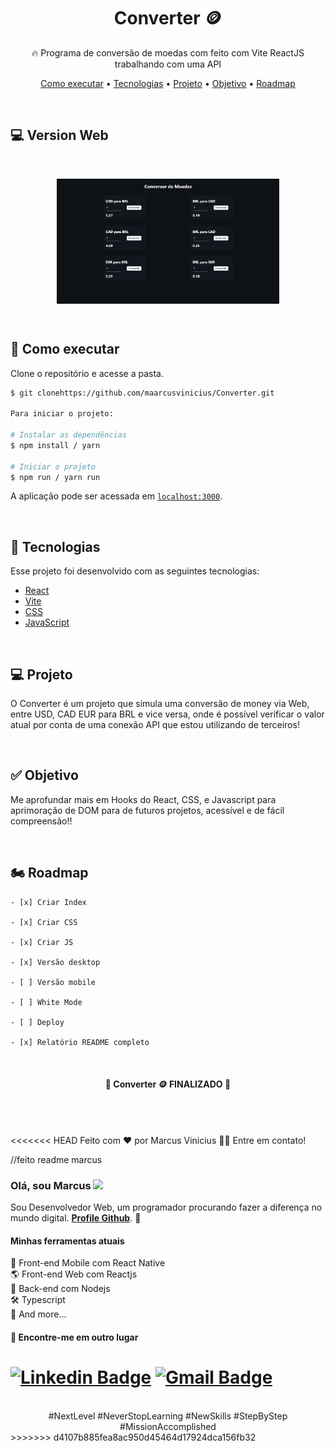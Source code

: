 <h1 align="center">Converter 🪙</h1>

<p align="center">🔥 Programa de conversão de moedas com feito com Vite ReactJS trabalhando com uma API</p>

<p align="center">
 <a href="#-executar">Como executar</a> •
 <a href="#-tecnologias">Tecnologias</a> •
 <a href="#-projeto">Projeto</a> • 
 <a href="#-objetivo">Objetivo</a> • 
  <a href="#-roadmap">Roadmap</a>
</p>

<br />

## 💻 Version Web

<br />

<div id="layout" align="center">
  <p align="stretch">
    <img align="center" height="200" alt="NextLevelWeek" title="#NextLevelWeek" src="./src/assets/Screenshot.png">
  </p>
</div>

<br />

## 🚀 Como executar

Clone o repositório e acesse a pasta.

```bash
$ git clonehttps://github.com/maarcusvinicius/Converter.git

Para iniciar o projeto:

# Instalar as dependências
$ npm install / yarn

# Iniciar o projeto
$ npm run / yarn run
```
A aplicação pode ser acessada em [`localhost:3000`](http://localhost:3000).

<br />

## 🔧 Tecnologias

Esse projeto foi desenvolvido com as seguintes tecnologias:

- [React](https://reactjs.org/)
- [Vite](https://vitejs.dev/)
- [CSS](https://developer.mozilla.org/pt-BR/docs/Web/CSS)
- [JavaScript](https://developer.mozilla.org/pt-BR/docs/Web/JavaScript)

<br />

## 💻 Projeto

O Converter é um projeto que simula uma conversão de money via Web, entre USD, CAD EUR para BRL e vice versa, onde é possível verificar o valor atual por conta de uma conexão API que estou utilizando de terceiros!

<br />

## ✅ Objetivo

Me aprofundar mais em Hooks do React, CSS, e Javascript para aprimoração de DOM para de futuros projetos, acessível e de fácil compreensão!!
 
<br />

## 🏍️ Roadmap

    - [x] Criar Index

    - [x] Criar CSS

    - [x] Criar JS

    - [x] Versão desktop

    - [ ] Versão mobile

    - [ ] White Mode

    - [ ] Deploy

    - [x] Relatório README completo

<br>

<h4 align="center"> 
	🚧  Converter 🪙 FINALIZADO  🚧
</h4>
<br />

<br />

<<<<<<< HEAD
Feito com ❤️ por Marcus Vinicius 👋🏽 Entre em contato!
















//feito readme marcus 


### Olá, sou Marcus <img src="https://media.giphy.com/media/hvRJCLFzcasrR4ia7z/giphy.gif" width="30" >

Sou Desenvolvedor Web, um programador procurando fazer a diferença no mundo digital. [**Profile Github**](https://github.com/maarcusvinicius). 🚀

#### Minhas ferramentas atuais
📲 Front-end Mobile com React Native  
🌎 Front-end Web com Reactjs  
📡 Back-end com Nodejs  
🛠️ Typescript  
🧰 And more...  


#### 💬 Encontre-me em outro lugar

[![Linkedin Badge](https://img.shields.io/badge/-Linkedin-blue?style=flat-square&logo=Linkedin&logoColor=white&link=https://www.linkedin.com/in/marcus-vinicius-507718228/)](https://www.linkedin.com/in/marcus-vinicius-507718228/)
[![Gmail Badge](https://img.shields.io/badge/-marcus.editor77@gmail.com-c14438?style=flat-square&logo=Gmail&logoColor=white&link=mailto:marcus.editor77@gmail.com)](marcus.editor77@gmail.com)
=======
<br>
<div align="center">  
#NextLevel
#NeverStopLearning
#NewSkills
#StepByStep
#MissionAccomplished
</div>
>>>>>>> d4107b885fea8ac950d45464d17924dca156fb32
